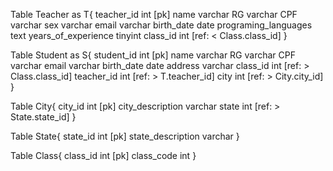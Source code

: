 Table Teacher as T{
  teacher_id int [pk]
  name varchar
  RG  varchar
  CPF varchar
  sex varchar
  email varchar
  birth_date date
  programing_languages text
  years_of_experience tinyint
  class_id int [ref: < Class.class_id]
}

Table Student as S{
  student_id int [pk]
  name varchar 
  RG  varchar
  CPF varchar
  email varchar
  birth_date date
  address varchar
  class_id int [ref: > Class.class_id]
  teacher_id int [ref: > T.teacher_id]
  city int [ref: > City.city_id]
}

Table City{
  city_id int [pk]
  city_description varchar
  state int [ref: > State.state_id] 
}

Table State{
  state_id int [pk]
  state_description varchar
}

Table Class{
  class_id int [pk]
  class_code int 
}